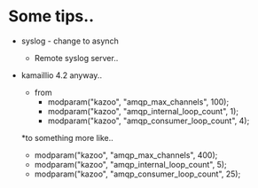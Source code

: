 # Some tips..

* syslog - change to asynch
  *  Remote syslog server.. 


* kamaillio 4.2 anyway..
  * from
    * modparam("kazoo", "amqp_max_channels", 100);
    * modparam("kazoo", "amqp_internal_loop_count", 1);
    * modparam("kazoo", "amqp_consumer_loop_count", 4);

  *to something more like..
    * modparam("kazoo", "amqp_max_channels", 400);
    * modparam("kazoo", "amqp_internal_loop_count", 5);
    * modparam("kazoo", "amqp_consumer_loop_count", 25);

